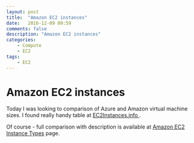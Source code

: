 ```yaml
---
layout: post
title:  "Amazon EC2 instances"
date:   2016-12-09 09:59
comments: false
description: "Amazon EC2 instances"
categories: 
    - Compute
    - EC2
tags: 
    - EC2
---
```


# Amazon EC2 instances
Today I was looking to comparison of Azure and Amazon virtual machine sizes. I found really handy table at [EC2Instances.info ](http://www.ec2instances.info/).

Of course - full comparison with description is available at [Amazon EC2 Instance Types](https://aws.amazon.com/ec2/instance-types/) page.